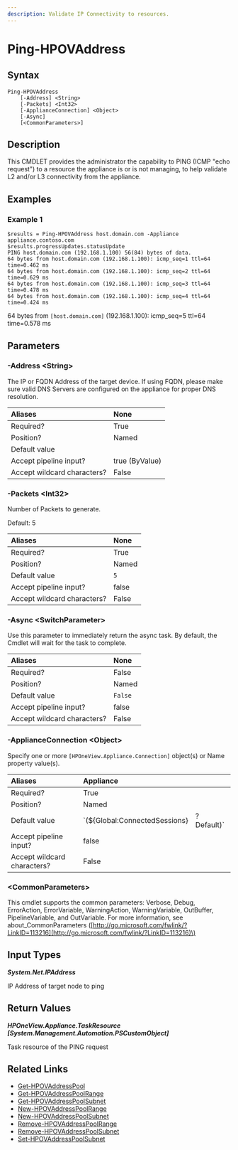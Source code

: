 ```yaml
---
description: Validate IP Connectivity to resources.
---
```


# Ping-HPOVAddress

## Syntax

```text
Ping-HPOVAddress
    [-Address] <String>
    [-Packets] <Int32>
    [-ApplianceConnection] <Object>
    [-Async]
    [<CommonParameters>]
```

## Description

This CMDLET provides the administrator the capability to PING \(ICMP "echo request"\) to a resource the appliance is or is not managing, to help validate L2 and/or L3 connectivity from the appliance.

## Examples

### Example 1

```text
$results = Ping-HPOVAddress host.domain.com -Appliance appliance.contoso.com
$results.progressUpdates.statusUpdate
PING host.domain.com (192.168.1.100) 56(84) bytes of data.
64 bytes from host.domain.com (192.168.1.100): icmp_seq=1 ttl=64 time=0.462 ms
64 bytes from host.domain.com (192.168.1.100): icmp_seq=2 ttl=64 time=0.629 ms
64 bytes from host.domain.com (192.168.1.100): icmp_seq=3 ttl=64 time=0.478 ms
64 bytes from host.domain.com (192.168.1.100): icmp_seq=4 ttl=64 time=0.424 ms
```

64 bytes from `[host.domain.com]` \(192.168.1.100\): icmp\_seq=5 ttl=64 time=0.578 ms

## Parameters

### -Address &lt;String&gt;

The IP or FQDN Address of the target device. If using FQDN, please make sure valid DNS Servers are configured on the appliance for proper DNS resolution.

| Aliases | None |
| :--- | :--- |
| Required? | True |
| Position? | Named |
| Default value |  |
| Accept pipeline input? | true \(ByValue\) |
| Accept wildcard characters? | False |

### -Packets &lt;Int32&gt;

Number of Packets to generate.

Default: 5

| Aliases | None |
| :--- | :--- |
| Required? | True |
| Position? | Named |
| Default value | `5` |
| Accept pipeline input? | false |
| Accept wildcard characters? | False |

### -Async &lt;SwitchParameter&gt;

Use this parameter to immediately return the async task. By default, the Cmdlet will wait for the task to complete.

| Aliases | None |
| :--- | :--- |
| Required? | False |
| Position? | Named |
| Default value | `False` |
| Accept pipeline input? | false |
| Accept wildcard characters? | False |

### -ApplianceConnection &lt;Object&gt;

Specify one or more `[HPOneView.Appliance.Connection]` object\(s\) or Name property value\(s\).

| Aliases | Appliance |  |
| :--- | :--- | :--- |
| Required? | True |  |
| Position? | Named |  |
| Default value | \`\(${Global:ConnectedSessions} | ? Default\)\` |
| Accept pipeline input? | false |  |
| Accept wildcard characters? | False |  |

### &lt;CommonParameters&gt;

This cmdlet supports the common parameters: Verbose, Debug, ErrorAction, ErrorVariable, WarningAction, WarningVariable, OutBuffer, PipelineVariable, and OutVariable. For more information, see about\_CommonParameters \([http://go.microsoft.com/fwlink/?LinkID=113216](http://go.microsoft.com/fwlink/?LinkID=113216)\)

## Input Types

_**System.Net.IPAddress**_

IP Address of target node to ping

## Return Values

_**HPOneView.Appliance.TaskResource \[System.Management.Automation.PSCustomObject\]**_

Task resource of the PING request

## Related Links

* [Get-HPOVAddressPool](get-hpovaddresspool.md)
* [Get-HPOVAddressPoolRange](get-hpovaddresspoolrange.md)
* [Get-HPOVAddressPoolSubnet](get-hpovaddresspoolsubnet.md)
* [New-HPOVAddressPoolRange](new-hpovaddresspoolrange.md)
* [New-HPOVAddressPoolSubnet](new-hpovaddresspoolsubnet.md)
* [Remove-HPOVAddressPoolRange](remove-hpovaddresspoolrange.md)
* [Remove-HPOVAddressPoolSubnet](remove-hpovaddresspoolsubnet.md)
* [Set-HPOVAddressPoolSubnet](set-hpovaddresspoolsubnet.md)

